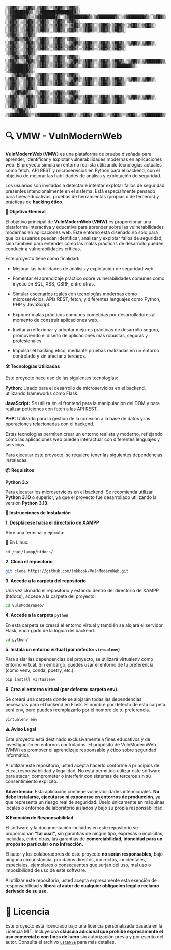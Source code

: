 ```
░▒▓█▓▒░░▒▓█▓▒░▒▓█▓▒░░▒▓█▓▒░▒▓█▓▒░      ░▒▓███████▓▒░░▒▓██████████████▓▒░ ░▒▓██████▓▒░░▒▓███████▓▒░░▒▓████████▓▒░▒▓███████▓▒░░▒▓███████▓▒░░▒▓█▓▒░░▒▓█▓▒░░▒▓█▓▒░▒▓████████▓▒░▒▓███████▓▒░  
░▒▓█▓▒░░▒▓█▓▒░▒▓█▓▒░░▒▓█▓▒░▒▓█▓▒░      ░▒▓█▓▒░░▒▓█▓▒░▒▓█▓▒░░▒▓█▓▒░░▒▓█▓▒░▒▓█▓▒░░▒▓█▓▒░▒▓█▓▒░░▒▓█▓▒░▒▓█▓▒░      ░▒▓█▓▒░░▒▓█▓▒░▒▓█▓▒░░▒▓█▓▒░▒▓█▓▒░░▒▓█▓▒░░▒▓█▓▒░▒▓█▓▒░      ░▒▓█▓▒░░▒▓█▓▒░ 
 ░▒▓█▓▒▒▓█▓▒░░▒▓█▓▒░░▒▓█▓▒░▒▓█▓▒░      ░▒▓█▓▒░░▒▓█▓▒░▒▓█▓▒░░▒▓█▓▒░░▒▓█▓▒░▒▓█▓▒░░▒▓█▓▒░▒▓█▓▒░░▒▓█▓▒░▒▓█▓▒░      ░▒▓█▓▒░░▒▓█▓▒░▒▓█▓▒░░▒▓█▓▒░▒▓█▓▒░░▒▓█▓▒░░▒▓█▓▒░▒▓█▓▒░      ░▒▓█▓▒░░▒▓█▓▒░ 
 ░▒▓█▓▒▒▓█▓▒░░▒▓█▓▒░░▒▓█▓▒░▒▓█▓▒░      ░▒▓█▓▒░░▒▓█▓▒░▒▓█▓▒░░▒▓█▓▒░░▒▓█▓▒░▒▓█▓▒░░▒▓█▓▒░▒▓█▓▒░░▒▓█▓▒░▒▓██████▓▒░ ░▒▓███████▓▒░░▒▓█▓▒░░▒▓█▓▒░▒▓█▓▒░░▒▓█▓▒░░▒▓█▓▒░▒▓██████▓▒░ ░▒▓███████▓▒░  
  ░▒▓█▓▓█▓▒░ ░▒▓█▓▒░░▒▓█▓▒░▒▓█▓▒░      ░▒▓█▓▒░░▒▓█▓▒░▒▓█▓▒░░▒▓█▓▒░░▒▓█▓▒░▒▓█▓▒░░▒▓█▓▒░▒▓█▓▒░░▒▓█▓▒░▒▓█▓▒░      ░▒▓█▓▒░░▒▓█▓▒░▒▓█▓▒░░▒▓█▓▒░▒▓█▓▒░░▒▓█▓▒░░▒▓█▓▒░▒▓█▓▒░      ░▒▓█▓▒░░▒▓█▓▒░ 
  ░▒▓█▓▓█▓▒░ ░▒▓█▓▒░░▒▓█▓▒░▒▓█▓▒░      ░▒▓█▓▒░░▒▓█▓▒░▒▓█▓▒░░▒▓█▓▒░░▒▓█▓▒░▒▓█▓▒░░▒▓█▓▒░▒▓█▓▒░░▒▓█▓▒░▒▓█▓▒░      ░▒▓█▓▒░░▒▓█▓▒░▒▓█▓▒░░▒▓█▓▒░▒▓█▓▒░░▒▓█▓▒░░▒▓█▓▒░▒▓█▓▒░      ░▒▓█▓▒░░▒▓█▓▒░ 
   ░▒▓██▓▒░   ░▒▓██████▓▒░░▒▓████████▓▒░▒▓█▓▒░░▒▓█▓▒░▒▓█▓▒░░▒▓█▓▒░░▒▓█▓▒░░▒▓██████▓▒░░▒▓███████▓▒░░▒▓████████▓▒░▒▓█▓▒░░▒▓█▓▒░▒▓█▓▒░░▒▓█▓▒░░▒▓█████████████▓▒░░▒▓████████▓▒░▒▓███████▓▒░  

```
# 🔍 VMW - VulnModernWeb

**VulnModernWeb (VMW)** es una plataforma de prueba diseñada para aprender, identificar y explotar vulnerabilidades modernas en aplicaciones web.
El proyecto simula un entorno realista utilizando tecnologías actuales como fetch, API REST y microservicios en Python para el backend, con el objetivo de mejorar las habilidades de análisis y explotación de seguridad.

Los usuarios son invitados a detectar e intentar explotar fallos de seguridad presentes intencionalmente en el sistema.
Está especialmente pensado para fines educativos, pruebas de herramientas (propias o de terceros) y prácticas de **hacking ético**.


**🎯 Objetivo General**

El objetivo principal de **VulnModernWeb (VMW)** es proporcionar una plataforma interactiva y educativa para aprender sobre las vulnerabilidades modernas en aplicaciones web.
Este entorno está diseñado no solo para que los usuarios puedan identificar, analizar y explotar fallos de seguridad, sino también para entender cómo las malas prácticas de desarrollo pueden conducir a vulnerabilidades críticas.

Este proyecto tiene como finalidad:

* Mejorar las habilidades de análisis y explotación de seguridad web.

* Fomentar el aprendizaje práctico sobre vulnerabilidades comunes como inyección SQL, XSS, CSRF, entre otras.

* Simular escenarios reales con tecnologías modernas como microservicios, APIs REST, fetch, y diferentes lenguajes como Python, PHP y JavaScript.

* Exponer malas prácticas comunes cometidas por desarrolladores al momento de construir aplicaciones web.

* Invitar a reflexionar y adoptar mejores prácticas de desarrollo seguro, promoviendo el diseño de aplicaciones más robustas, seguras y profesionales.

* Impulsar el hacking ético, mediante pruebas realizadas en un entorno controlado y sin afectar a terceros.


**🛠️ Tecnologías Utilizadas**

Este proyecto hace uso de las siguientes tecnologías:

**Python:** Usado para el desarrollo de microservicios en el backend, utilizando frameworks como Flask.

**JavaScript:** Se utiliza en el frontend para la manipulación del DOM y para realizar peticiones con fetch a las API REST.

**PHP:** Utilizado para la gestión de la conexión a la base de datos y las operaciones relacionadas con el backend.

Estas tecnologías permiten crear un entorno realista y moderno, reflejando cómo las aplicaciones web pueden interactuar con diferentes lenguajes y servicios

Para ejecutar este proyecto, se requiere tener las siguientes dependencias instaladas:


**📦 Requisitos**

**Python 3.x**

Para ejecutar los microservicios en el backend. 
Se recomienda utilizar **Python 3.10** o superior, 
ya que el proyecto fue desarrollado utilizando la versión **Python 3.13**.


**🚀 Instrucciones de Instalación**

**1. Desplácese hacia el directorio de XAMPP**

Abre una terminal y ejecuta:

🔧 En Linux:
```bash
cd /opt/lampp/htdocs/
```

**2. Clona el repositorio**

```bash
git clone https://github.com/lmkbook/VulnModernWeb.git
```
**3. Accede a la carpeta del repositorio**

Una vez clonado el repositorio y estando dentro del directorio de XAMPP (htdocs), accede a la carpeta del proyecto:

```bash
cd VulnModernWeb/
```
**4. Accede a la carpeta `python`**

En esta carpeta se creará el entorno virtual y también se alojará el servidor Flask, encargado de la lógica del backend.

```bash
cd python/
```

**5. Instala un entorno virtual (por defecto: `virtualenv`)**

Para aislar las dependencias del proyecto, se utilizará virtualenv como entorno virtual. 
Sin embargo, puedes usar el entorno de tu preferencia (como venv, conda, poetry, etc.).

```bash
pip install virtualenv
```
**6. Crea el entorno virtual (por defecto: carpeta env)**

Se creará una carpeta donde se alojarán todas las dependencias necesarias para el backend en Flask.
El nombre por defecto de esta carpeta será env, pero puedes reemplazarlo por el nombre de tu preferencia.

```bash
virtualenv env
```





**⚠️ Aviso Legal**

Este proyecto está destinado exclusivamente a fines educativos y de investigación en entornos controlados.
El propósito de VulnModernWeb (VMW) es promover el aprendizaje responsable y ético sobre seguridad informática.

Al utilizar este repositorio, usted acepta hacerlo conforme a principios de ética, responsabilidad y legalidad.
No está permitido utilizar este software para atacar, comprometer o interferir con sistemas de terceros sin su consentimiento explícito.

**Advertencia:**
Esta aplicación contiene vulnerabilidades intencionales.
**No debe instalarse, ejecutarse ni exponerse en entornos de producción**, ya que representa un riesgo real de seguridad.
Úselo únicamente en máquinas locales o entornos de laboratorio aislados y bajo su propia responsabilidad.


**❌ Exención de Responsabilidad**

El software y la documentación incluidos en este repositorio se proporcionan **"tal cual",** sin garantías de ningún tipo, expresas o implícitas, incluidas, entre otras, las garantías de **comerciabilidad, idoneidad para un propósito particular o no infracción.**

El autor y los colaboradores de este proyecto **no serán responsables,** bajo ninguna circunstancia, por daños directos, indirectos, incidentales, especiales, ejemplares o consecuentes que surjan del uso, mal uso o imposibilidad de uso de este software.

Al utilizar este repositorio, usted acepta expresamente esta exención de responsabilidad y **libera al autor de cualquier obligación legal o reclamo derivado de su uso.**

# 📄 Licencia

Este proyecto está licenciado bajo una licencia personalizada basada en la Licencia MIT.
Incluye una **cláusula adicional que prohíbe expresamente el uso comercial o con fines de lucro** sin autorización previa y por escrito del autor. 
Consulta el archivo [`LICENSE`](./LICENSE) para más detalles.
